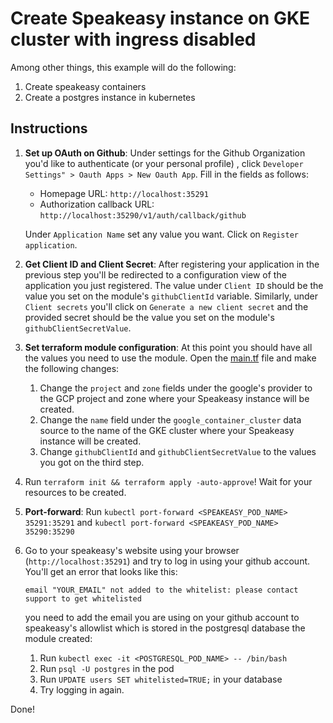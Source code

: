 # Create Speakeasy instance on GKE cluster with ingress disabled

Among other things, this example will do the following:

1. Create speakeasy containers
2. Create a postgres instance in kubernetes

## Instructions

1. **Set up OAuth on Github**: Under settings for the Github Organization you'd like to authenticate (or your personal profile) , click `Developer Settings" > Oauth Apps > New Oauth App`. Fill in the fields as follows:

   - Homepage URL: `http://localhost:35291`
   - Authorization callback URL: `http://localhost:35290/v1/auth/callback/github`

   Under `Application Name` set any value you want. Click on `Register application`.

1. **Get Client ID and Client Secret**: After registering your application in the previous step you'll be redirected to a configuration view of the application you just registered. The value under `Client ID` should be the value you set on the module's `githubClientId` variable. Similarly, under `Client secrets` you'll click on `Generate a new client secret` and the provided secret should be the value you set on the module's `githubClientSecretValue`.
1. **Set terraform module configuration**: At this point you should have all the values you need to use the module. Open the [main.tf](./main.tf) file and make the following changes:
   1. Change the `project` and `zone` fields under the google's provider to the GCP project and zone where your Speakeasy instance will be created.
   1. Change the `name` field under the `google_container_cluster` data source to the name of the GKE cluster where your Speakeasy instance will be created.
   1. Change `githubClientId` and `githubClientSecretValue` to the values you got on the third step.
1. Run `terraform init && terraform apply -auto-approve`! Wait for your resources to be created.
1. **Port-forward**: Run `kubectl port-forward <SPEAKEASY_POD_NAME> 35291:35291` and `kubectl port-forward <SPEAKEASY_POD_NAME> 35290:35290`
1. Go to your speakeasy's website using your browser (`http://localhost:35291`) and try to log in using your github account. You'll get an error that looks like this:
   ```
   email "YOUR_EMAIL" not added to the whitelist: please contact support to get whitelisted
   ```
   you need to add the email you are using on your github account to speakeasy's allowlist which is stored in the postgresql database the module created:
   1. Run `kubectl exec -it <POSTGRESQL_POD_NAME> -- /bin/bash`
   1. Run `psql -U postgres` in the pod
   1. Run `UPDATE users SET whitelisted=TRUE;` in your database
   1. Try logging in again.

Done!
